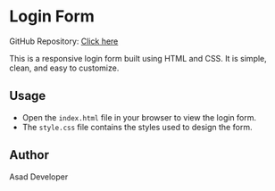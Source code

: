 # Login Form

GitHub Repository: [Click here](https://github.com/asad-developer66/login-form)

This is a responsive login form built using HTML and CSS. It is simple, clean, and easy to customize.

## Usage
- Open the `index.html` file in your browser to view the login form.
- The `style.css` file contains the styles used to design the form.

## Author
Asad Developer

